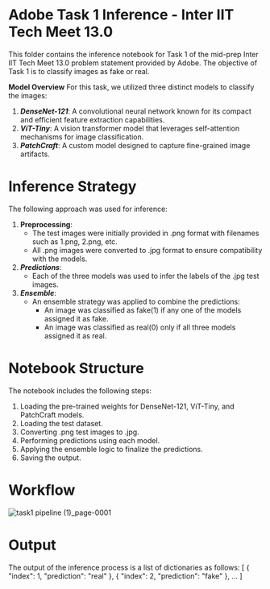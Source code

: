# **Adobe Task 1 Inference - Inter IIT Tech Meet 13.0**
This folder contains the inference notebook for Task 1 of the mid-prep Inter IIT Tech Meet 13.0 problem statement provided by Adobe. The objective of Task 1 is to classify images as fake or real.

**Model Overview**
For this task, we utilized three distinct models to classify the images:
1. ***DenseNet-121***:
   A convolutional neural network known for its compact and efficient feature extraction capabilities.
2. ***ViT-Tiny***:
   A vision transformer model that leverages self-attention mechanisms for image classification.
3. ***PatchCraft***:
   A custom model designed to capture fine-grained image artifacts.

# **Inference Strategy**
The following approach was used for inference:
1. **Preprocessing**:
   * The test images were initially provided in .png format with filenames such as 1.png, 2.png, etc.
   * All .png images were converted to .jpg format to ensure compatibility with the models. 
2. ***Predictions***:
   * Each of the three models was used to infer the labels of the .jpg test images.
3. ***Ensemble***:
   * An ensemble strategy was applied to combine the predictions:
      * An image was classified as fake(1) if any one of the models assigned it as fake.
      * An image was classified as real(0) only if all three models assigned it as real.

# **Notebook Structure**
The notebook includes the following steps:
1. Loading the pre-trained weights for DenseNet-121, ViT-Tiny, and PatchCraft models.
2. Loading the test dataset.
3. Converting .png test images to .jpg.
4. Performing predictions using each model.
5. Applying the ensemble logic to finalize the predictions.
6. Saving the output.

# **Workflow**

![task1 pipeline (1)_page-0001](https://github.com/user-attachments/assets/98c88442-7f06-468e-94f8-085fc124ece1)

# **Output**
The output of the inference process is a list of dictionaries as follows:
[
  {
    "index": 1,
    "prediction": "real"
  },
  {
    "index": 2,
    "prediction": "fake"
  },
  ...
]
